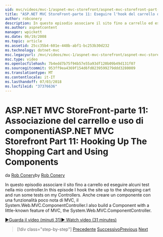 ```yaml
---
uid: mvc/videos/mvc-1/aspnet-mvc-storefront/aspnet-mvc-storefront-part-11-hooking-up-the-shopping-cart-and-using-components
title: "ASP.NET MVC StoreFront-parte 11: Eseguire l'hook del carrello della spesa e mediante componenti | Microsoft Docs"
author: robconery
description: In questo episodio associare il sito fino a carrello ed eseguire alcuni test nella mio controller. Anche possibile creare un componente con una funzionalità poco nota di MVC, th...
ms.author: aspnetcontent
manager: wpickett
ms.date: 06/19/2008
ms.topic: article
ms.assetid: 25cc35b4-601e-448b-abf1-bc253b30d232
ms.technology: dotnet-mvc
msc.legacyurl: /mvc/videos/mvc-1/aspnet-mvc-storefront/aspnet-mvc-storefront-part-11-hooking-up-the-shopping-cart-and-using-components
msc.type: video
ms.openlocfilehash: 7b4edd7b75f94b57e55a93df120b09b49d131f07
ms.sourcegitcommit: 953ff9ea4369f154d6fd0239599279ddd3280009
ms.translationtype: MT
ms.contentlocale: it-IT
ms.lasthandoff: 07/03/2018
ms.locfileid: "37376636"
---
```

<a name="aspnet-mvc-storefront-part-11-hooking-up-the-shopping-cart-and-using-components"></a><span data-ttu-id="bc19d-104">ASP.NET MVC StoreFront-parte 11: Associazione del carrello e uso di componenti</span><span class="sxs-lookup"><span data-stu-id="bc19d-104">ASP.NET MVC Storefront Part 11: Hooking Up The Shopping Cart and Using Components</span></span>
====================
<span data-ttu-id="bc19d-105">da [Rob Conery](https://github.com/robconery)</span><span class="sxs-lookup"><span data-stu-id="bc19d-105">by [Rob Conery](https://github.com/robconery)</span></span>

<span data-ttu-id="bc19d-106">In questo episodio associare il sito fino a carrello ed eseguire alcuni test nella mio controller.</span><span class="sxs-lookup"><span data-stu-id="bc19d-106">In this episode I hook the site up to the shopping cart and run some tests on my Controllers.</span></span> <span data-ttu-id="bc19d-107">Anche creare un componente con una funzionalità poco nota di MVC, il System.Web.MVC.ComponentController.</span><span class="sxs-lookup"><span data-stu-id="bc19d-107">I also build a Component with a little-known feature of MVC, the System.Web.MVC.ComponentController.</span></span>

[<span data-ttu-id="bc19d-108">&#9654;Guarda il video (minuti 31)</span><span class="sxs-lookup"><span data-stu-id="bc19d-108">&#9654; Watch video (31 minutes)</span></span>](https://channel9.msdn.com/Blogs/ASP-NET-Site-Videos/aspnet-mvc-storefront-part-11-hooking-up-the-shopping-cart-and-using-components)

> [!div class="step-by-step"]
> <span data-ttu-id="bc19d-109">[Precedente](aspnet-mvc-storefront-part-10-shopping-cart-refactor-and-authorization.md)
> [Successivo](aspnet-mvc-storefront-part-12-mocking.md)</span><span class="sxs-lookup"><span data-stu-id="bc19d-109">[Previous](aspnet-mvc-storefront-part-10-shopping-cart-refactor-and-authorization.md)
[Next](aspnet-mvc-storefront-part-12-mocking.md)</span></span>
